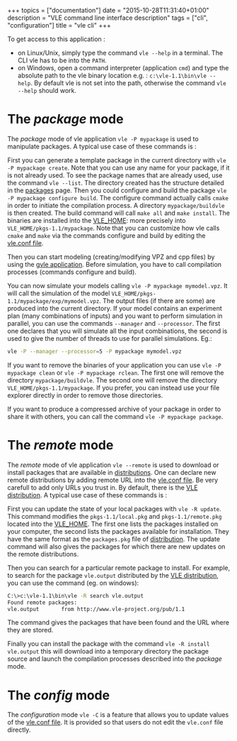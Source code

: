 +++
topics = ["documentation"]
date = "2015-10-28T11:31:40+01:00"
description = "VLE command line interface description"
tags = ["cli", "configuration"]
title = "vle cli"
+++

To get access to this application :

* on Linux/Unix, simply type the command `vle --help` in a terminal. The
CLI vle has to be into the `PATH`.
* on Windows, open a command interpreter (application `cmd`) and type the
absolute path to the vle binary location e.g. : `c:\vle-1.1\bin\vle --help`.
By default vle is not set into the path, otherwise the command `vle --help`
should work.

# The _package_ mode

The _package_ mode of vle application `vle -P mypackage` is used to manipulate
packages. A typical use case of these commands is :

First you can generate a template package in the current directory with  `vle -P
mypackage create`. Note that you can use any name for your package, if it is not
already used. To see the package names that are already used,  use the command
`vle --list`. The directory created has the structure detailed in the
[packages](packages) page. Then you could configure and build the package `vle
-P mypackage configure build`.  The configure command actually calls `cmake` in
order to initiate the compilation process. A directory `mypackage/buildvle` is
then created. The build command will call `make all` and `make install`. The
binaries are installed into the [VLE_HOME](vle-home): more precisely into
`VLE_HOME/pkgs-1.1/mypackage`. Note that you can customize how vle calls `cmake`
and `make` via the commands configure and build by editing the [vle.conf
file](configuration-file).

Then you can start modeling (creating/modifying VPZ and cpp files) by using the
[gvle application](gvle). Before simulation, you have to call compilation
processes (commands configure and build).

You can now simulate your models calling `vle -P mypackage mymodel.vpz`. It will
call the simulation of the model  `VLE_HOME/pkgs-1.1/mypackage/exp/mymodel.vpz`.
The output files (if there are some) are produced into the current directory.
If your model contains an experiment plan (many combinations of inputs) and you
want to perform simulation in parallel, you can use the commands `--manager` and
`--processor`. The first one declares that you will simulate all the input
combinations, the second is used to give the number of threads to use for
parallel simulations. Eg.:

```bash
vle -P --manager --processor=5 -P mypackage mymodel.vpz
```

If you want to remove the binaries of your application you can use
`vle -P mypackage clean` or `vle -P mypackage rclean`. The first one will remove
the directory `mypackage/buildvle`. The second one will remove the directory
`VLE_HOME/pkgs-1.1/mypackage`. If you prefer, you can instead use your file
explorer directly  in order to remove those directories.

If you want to produce a compressed archive of your package in order to share
it with others, you can call the command `vle -P mypackage package`.

# The _remote_ mode

The _remote_ mode of vle application `vle --remote` is used to download or
install packages that are available in [distributions](distributions). One can
declare new remote distributions by adding remote URL into the [vle.conf
file](configuration-file). Be very carefull to add only URLs you trust in. By
default, there is the [VLE distribution](vle-packages-distribution). A typical
use case of these commands is :

First you can update the state of your local packages with `vle -R update`. This
command modifies the `pkgs-1.1/local.pkg` and `pkgs-1.1/remote.pkg` located into
the [VLE_HOME](vle-home). The first one lists the packages installed on your
computer, the second lists the packages available for installation. They have
the same format as the `packages.pkg` file of
[distribution](Package-distribution-for-vle-1.1). The update command will also
gives the packages for which there are new updates on the remote distributions.

Then you can search for a particular remote package to install. For example, to
search for the package `vle.output` distributed by the [VLE
distribution](vle-packages-distribution), you can use the command (eg. on
windows):   

```bash
C:\>c:\vle-1.1\bin\vle -R search vle.output
Found remote packages:
vle.output       from http://www.vle-project.org/pub/1.1
```

The command gives the packages that have been found and the URL where they are
stored.

Finally you can install the package with the command `vle -R install vle.output`
this will download into a temporary directory the package source and launch the
compilation processes described into the _package_ mode.

# The _config_ mode

The _configuration_ mode  `vle -C` is a feature that allows you to update values
of the [vle.conf file](configuration-file). It is provided so that users do not
edit the `vle.conf` file directly.

